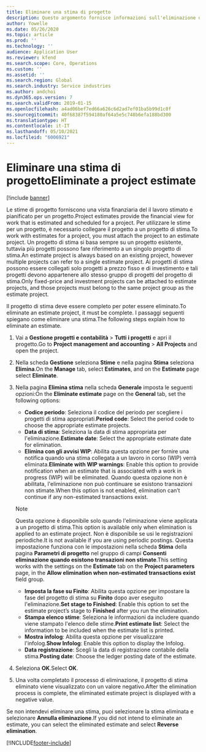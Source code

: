 ```yaml
---
title: Eliminare una stima di progetto
description: Questo argomento fornisce informazioni sull'eliminazione di una stima di progetto una volta completata.
author: Yowelle
ms.date: 05/26/2020
ms.topic: article
ms.prod: ''
ms.technology: ''
audience: Application User
ms.reviewer: kfend
ms.search.scope: Core, Operations
ms.custom: ''
ms.assetid: ''
ms.search.region: Global
ms.search.industry: Service industries
ms.author: andchoi
ms.dyn365.ops.version: 7
ms.search.validFrom: 2019-01-15
ms.openlocfilehash: a4ad06bef7ed66a626c6d2ad7ef01ba5b99d1c0f
ms.sourcegitcommit: 40f68387f594180af64a5e5c748b6efa188bd300
ms.translationtype: HT
ms.contentlocale: it-IT
ms.lasthandoff: 05/10/2021
ms.locfileid: "6006921"
---
```

# <a name="eliminate-a-project-estimate"></a><span data-ttu-id="8dcce-103">Eliminare una stima di progetto</span><span class="sxs-lookup"><span data-stu-id="8dcce-103">Eliminate a project estimate</span></span>

[!include [banner](../includes/banner.md)]

<span data-ttu-id="8dcce-104">Le stime di progetto forniscono una vista finanziaria del il lavoro stimato e pianificato per un progetto.</span><span class="sxs-lookup"><span data-stu-id="8dcce-104">Project estimates provide the financial view for work that is estimated and scheduled for a project.</span></span> <span data-ttu-id="8dcce-105">Per utilizzare le stime per un progetto, è necessario collegare il progetto a un progetto di stima.</span><span class="sxs-lookup"><span data-stu-id="8dcce-105">To work with estimates for a project, you must attach the project to an estimate project.</span></span> <span data-ttu-id="8dcce-106">Un progetto di stima si basa sempre su un progetto esistente, tuttavia più progetti possono fare riferimento a un singolo progetto di stima.</span><span class="sxs-lookup"><span data-stu-id="8dcce-106">An estimate project is always based on an existing project, however multiple projects can refer to a single estimate project.</span></span> <span data-ttu-id="8dcce-107">Ai progetti di stima possono essere collegati solo progetti a prezzo fisso e di investimento e tali progetti devono appartenere allo stesso gruppo di progetti del progetto di stima.</span><span class="sxs-lookup"><span data-stu-id="8dcce-107">Only fixed-price and investment projects can be attached to estimate projects, and those projects must belong to the same project group as the estimate project.</span></span>

<span data-ttu-id="8dcce-108">Il progetto di stima deve essere completo per poter essere eliminato.</span><span class="sxs-lookup"><span data-stu-id="8dcce-108">To eliminate an estimate project, it must be complete.</span></span> <span data-ttu-id="8dcce-109">I passaggi seguenti spiegano come eliminare una stima.</span><span class="sxs-lookup"><span data-stu-id="8dcce-109">The following steps explain how to eliminate an estimate.</span></span>

1. <span data-ttu-id="8dcce-110">Vai a **Gestione progetti e contabilità** > **Tutti i progetti** e apri il progetto.</span><span class="sxs-lookup"><span data-stu-id="8dcce-110">Go to **Project management and accounting** > **All Projects** and open the project.</span></span> 
2. <span data-ttu-id="8dcce-111">Nella scheda **Gestione** seleziona **Stime** e nella pagina **Stima** seleziona **Elimina**.</span><span class="sxs-lookup"><span data-stu-id="8dcce-111">On the **Manage** tab, select **Estimates**, and on the **Estimate** page select **Eliminate**.</span></span>
3. <span data-ttu-id="8dcce-112">Nella pagina **Elimina stima** nella scheda **Generale** imposta le seguenti opzioni:</span><span class="sxs-lookup"><span data-stu-id="8dcce-112">On the **Eliminate estimate** page on the **General** tab, set the following options:</span></span>

   - <span data-ttu-id="8dcce-113">**Codice periodo**: Seleziona il codice del periodo per scegliere i progetti di stima appropriati.</span><span class="sxs-lookup"><span data-stu-id="8dcce-113">**Period code**: Select the period code to choose the appropriate estimate projects.</span></span> 
   - <span data-ttu-id="8dcce-114">**Data di stima**: Seleziona la data di stima appropriata per l'eliminazione.</span><span class="sxs-lookup"><span data-stu-id="8dcce-114">**Estimate date**: Select the appropriate estimate date for elimination.</span></span>
   - <span data-ttu-id="8dcce-115">**Elimina con gli avvisi WIP**: Abilita questa opzione per fornire una notifica quando una stima collegata a un lavoro in corso (WIP) verrà eliminata.</span><span class="sxs-lookup"><span data-stu-id="8dcce-115">**Eliminate with WIP warnings**: Enable this option to provide notification when an estimate that is associated with a work in progress (WIP) will be eliminated.</span></span> <span data-ttu-id="8dcce-116">Quando questa opzione non è abilitata, l'eliminazione non può continuare se esistono transazioni non stimate.</span><span class="sxs-lookup"><span data-stu-id="8dcce-116">When this option is not enabled, elimination can’t continue if any non-estimated transactions exist.</span></span> 
   > [!NOTE]
   > <span data-ttu-id="8dcce-117">Questa opzione è disponibile solo quando l'eliminazione viene applicata a un progetto di stima.</span><span class="sxs-lookup"><span data-stu-id="8dcce-117">This option is available only when elimination is applied to an estimate project.</span></span> <span data-ttu-id="8dcce-118">Non è disponibile se usi le registrazioni periodiche.</span><span class="sxs-lookup"><span data-stu-id="8dcce-118">It is not available if you are using periodic postings.</span></span> <span data-ttu-id="8dcce-119">Questa impostazione funziona con le impostazioni nella scheda **Stima** della pagina **Parametri di progetto** nel gruppo di campi **Consenti eliminazione quando esistono transazioni non stimate**.</span><span class="sxs-lookup"><span data-stu-id="8dcce-119">This setting works with the settings on the **Estimate** tab on the **Project parameters** page, in the **Allow elimination when non-estimated transactions exist** field group.</span></span>
   - <span data-ttu-id="8dcce-120">**Imposta la fase su Finito**: Abilita questa opzione per impostare la fase del progetto di stima su **Finito** dopo aver eseguito l'eliminazione.</span><span class="sxs-lookup"><span data-stu-id="8dcce-120">**Set stage to Finished**: Enable this option to set the estimate project’s stage to **Finished** after you run the elimination.</span></span>
   - <span data-ttu-id="8dcce-121">**Stampa elenco stime**: Seleziona le informazioni da includere quando viene stampato l'elenco delle stime.</span><span class="sxs-lookup"><span data-stu-id="8dcce-121">**Print estimate list**: Select the information to be included when the estimate list is printed.</span></span>
   - <span data-ttu-id="8dcce-122">**Mostra infolog**: Abilita questa opzione per visualizzare l'infolog.</span><span class="sxs-lookup"><span data-stu-id="8dcce-122">**Show Infolog**: Enable this option to display the Infolog.</span></span>
   - <span data-ttu-id="8dcce-123">**Data registrazione**: Scegli la data di registrazione contabile della stima.</span><span class="sxs-lookup"><span data-stu-id="8dcce-123">**Posting date**: Choose the ledger posting date of the estimate.</span></span>

4.  <span data-ttu-id="8dcce-124">Seleziona **OK**.</span><span class="sxs-lookup"><span data-stu-id="8dcce-124">Select **OK**.</span></span>
5. <span data-ttu-id="8dcce-125">Una volta completato il processo di eliminazione, il progetto di stima eliminato viene visualizzato con un valore negativo.</span><span class="sxs-lookup"><span data-stu-id="8dcce-125">After the elimination process is complete, the eliminated estimate project is displayed with a negative value.</span></span> 

<span data-ttu-id="8dcce-126">Se non intendevi eliminare una stima, puoi selezionare la stima eliminata e selezionare **Annulla eliminazione**.</span><span class="sxs-lookup"><span data-stu-id="8dcce-126">If you did not intend to eliminate an estimate, you can select the eliminated estimate and select **Reverse elimination**.</span></span>   


[!INCLUDE[footer-include](../includes/footer-banner.md)]